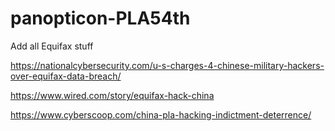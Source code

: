 # panopticon-PLA54th

Add all Equifax stuff

https://nationalcybersecurity.com/u-s-charges-4-chinese-military-hackers-over-equifax-data-breach/

https://www.wired.com/story/equifax-hack-china

https://www.cyberscoop.com/china-pla-hacking-indictment-deterrence/
